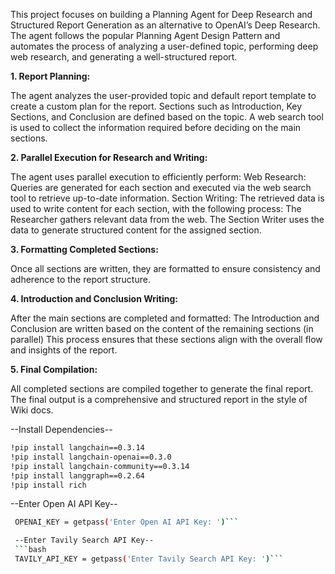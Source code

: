 This project focuses on building a Planning Agent for Deep Research and Structured Report Generation as an alternative to OpenAI’s Deep Research. The agent follows the popular Planning Agent Design Pattern and automates the process of analyzing a user-defined topic, performing deep web research, and generating a well-structured report.

**1. Report Planning:**

The agent analyzes the user-provided topic and default report template to create a custom plan for the report.
Sections such as Introduction, Key Sections, and Conclusion are defined based on the topic.
A web search tool is used to collect the information required before deciding on the main sections.

**2. Parallel Execution for Research and Writing:**

The agent uses parallel execution to efficiently perform:
Web Research: Queries are generated for each section and executed via the web search tool to retrieve up-to-date information.
Section Writing: The retrieved data is used to write content for each section, with the following process:
The Researcher gathers relevant data from the web.
The Section Writer uses the data to generate structured content for the assigned section.

**3. Formatting Completed Sections:**

Once all sections are written, they are formatted to ensure consistency and adherence to the report structure.

**4. Introduction and Conclusion Writing:**

After the main sections are completed and formatted:
The Introduction and Conclusion are written based on the content of the remaining sections (in parallel)
This process ensures that these sections align with the overall flow and insights of the report.

**5. Final Compilation:**

All completed sections are compiled together to generate the final report.
The final output is a comprehensive and structured report in the style of Wiki docs.

--Install Dependencies--
```bash
!pip install langchain==0.3.14
!pip install langchain-openai==0.3.0
!pip install langchain-community==0.3.14
!pip install langgraph==0.2.64
!pip install rich
```

--Enter Open AI API Key--
```bash
 OPENAI_KEY = getpass('Enter Open AI API Key: ')```

 --Enter Tavily Search API Key--
 ```bash
 TAVILY_API_KEY = getpass('Enter Tavily Search API Key: ')```